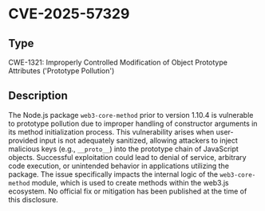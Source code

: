 # CVE-2025-57329

## Type
CWE-1321: Improperly Controlled Modification of Object Prototype Attributes ('Prototype Pollution')

## Description
The Node.js package `web3-core-method` prior to version 1.10.4 is vulnerable to prototype pollution due to improper handling of constructor arguments in its method initialization process. This vulnerability arises when user-provided input is not adequately sanitized, allowing attackers to inject malicious keys (e.g., `__proto__`) into the prototype chain of JavaScript objects. Successful exploitation could lead to denial of service, arbitrary code execution, or unintended behavior in applications utilizing the package. The issue specifically impacts the internal logic of the `web3-core-method` module, which is used to create methods within the web3.js ecosystem. No official fix or mitigation has been published at the time of this disclosure.
